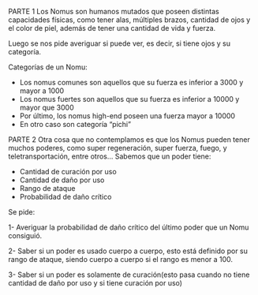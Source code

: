PARTE 1 Los Nomus son humanos mutados que poseen distintas capacidades físicas, como tener alas, múltiples brazos, cantidad de ojos y el color de piel, además de tener una cantidad de vida y fuerza.

Luego se nos pide averiguar si puede ver, es decir, si tiene ojos y su categoría.

Categorías de un Nomu:

 - Los nomus comunes son aquellos que su fuerza es inferior a 3000 y mayor a 1000
 - Los nomus fuertes son aquellos que su fuerza es inferior a 10000 y mayor que 3000
 - Por último, los nomus high-end poseen una fuerza mayor a 10000
 - En otro caso son categoría “pichi”
   
PARTE 2 Otra cosa que no contemplamos es que los Nomus pueden tener muchos poderes, como super regeneración, super fuerza, fuego, y teletransportación, entre otros… Sabemos que un poder tiene:

 - Cantidad de curación por uso
 - Cantidad de daño por uso
 - Rango de ataque
 - Probabilidad de daño crítico

Se pide:

1- Averiguar la probabilidad de daño crítico del último poder que un Nomu consiguió.

2- Saber si un poder es usado cuerpo a cuerpo, esto está definido por su rango de ataque, siendo cuerpo a cuerpo si el rango es menor a 100.

3- Saber si un poder es solamente de curación(esto pasa cuando no tiene cantidad de daño por uso y si tiene curación por uso)

